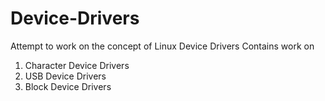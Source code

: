 # Device-Drivers
Attempt to work on the concept of Linux Device Drivers
Contains work on 
1. Character Device Drivers
2. USB Device Drivers
3. Block Device Drivers
